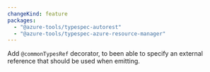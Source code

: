 ```yaml
---
changeKind: feature
packages:
  - "@azure-tools/typespec-autorest"
  - "@azure-tools/typespec-azure-resource-manager"
---
```


Add `@commonTypesRef` decorator, to been able to specify an external reference that should be used when emitting.
